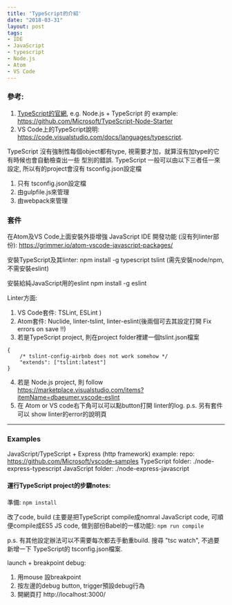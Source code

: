 ```yaml
---
title: 'TypeScript的介紹'
date: "2018-03-31"
layout: post
tags:
- IDE
- JavaScript
- typescript
- Node.js
- Atom
- VS Code
---
```


### 參考:
1. [TypeScript的官網](http://www.typescriptlang.org/), e.g. Node.js + TypeScript 的 example: https://github.com/Microsoft/TypeScript-Node-Starter
2. VS Code上的TypeScript說明: https://code.visualstudio.com/docs/languages/typescript.

TypeScript 沒有強制性每個object都有type, 視需要才加，就算沒有加type的它有時候也會自動檢查出一些 型別的錯誤.
TypeScript 一般可以由以下三者任一來設定, 所以有的project會沒有 tsconfig.json設定檔
 1. 只有 tsconfig.json設定檔
 2. 由gulpfile.js來管理
 3. 由webpack來管理

### 套件

在Atom及VS Code上面安裝外掛增強 JavaScript IDE 開發功能 (沒有列linter部份):
https://grimmer.io/atom-vscode-javascript-packages/

安裝TypeScript及其linter:
npm install -g typescript tslint (需先安裝node/npm, 不需安裝eslint)

安裝給純JavaScript用的eslint
npm install -g eslint

Linter方面:

1. VS Code套件: TSLint, ESLint
)
2. Atom套件: Nuclide, linter-tslint, linter-eslint(後兩個可去其設定打開 Fix errors on save !!)
3. 若是TypeScript project, 則在project folder裡建一個tslint.json檔案

```
{
    /* tslint-config-airbnb does not work somehow */
    "extends": ["tslint:latest"]
}
```

4. 若是 Node.js project, 則 follow https://marketplace.visualstudio.com/items?itemName=dbaeumer.vscode-eslint
5. 在 Atom or VS code右下角可以可以點button打開 linter的log.
p.s. 另有套件可以 show linter的error的說明頁

---

### Examples

JavaScript/TypeScript + Express (http framework) example:
repo: https://github.com/Microsoft/vscode-samples
TypeScript folder: ./node-express-typescript
JavaScript folder: ./node-express-javascript

#### 運行TypeScript project的步驟notes:

準備:
`npm install`

改了code, build (主要是把TypeScript compile成nomral JavaScript code, 可順便compile成ES5 JS code, 做到部份Babel的一樣功能):
`npm run compile`

p.s. 有其他設定辦法可以不需要每次都去手動重build. 搜尋 "tsc watch", 不過要新增一下 TypeScript的 tsconfig.json檔案.

launch + breakpoint debug:
1. 用mouse 設breakpoint
2. 按左邊的debug button, trigger預設debug行為
3. 開網頁打 http://localhost:3000/
